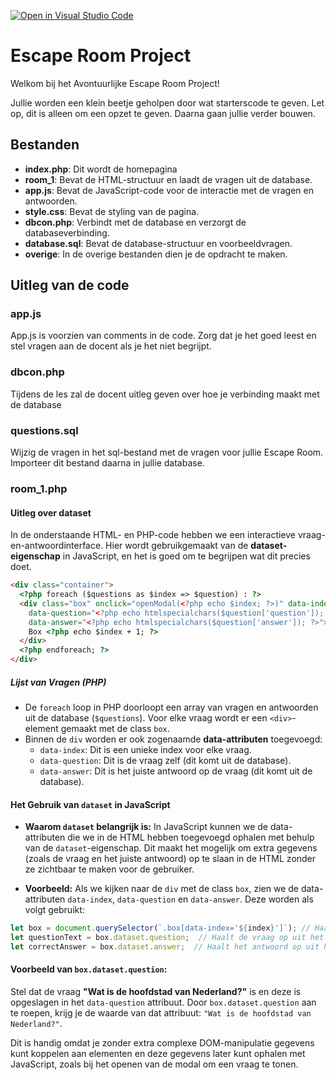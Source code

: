 [![Open in Visual Studio Code](https://classroom.github.com/assets/open-in-vscode-2e0aaae1b6195c2367325f4f02e2d04e9abb55f0b24a779b69b11b9e10269abc.svg)](https://classroom.github.com/online_ide?assignment_repo_id=18082086&assignment_repo_type=AssignmentRepo)
# Escape Room Project

Welkom bij het Avontuurlijke Escape Room Project!

Jullie worden een klein beetje geholpen door wat starterscode te geven. 
Let op, dit is alleen om een opzet te geven. Daarna gaan jullie verder bouwen.

## Bestanden

- **index.php**: Dit wordt de homepagina
- **room_1**: Bevat de HTML-structuur en laadt de vragen uit de database.
- **app.js**: Bevat de JavaScript-code voor de interactie met de vragen en antwoorden.
- **style.css**: Bevat de styling van de pagina.
- **dbcon.php**: Verbindt met de database en verzorgt de databaseverbinding.
- **database.sql**: Bevat de database-structuur en voorbeeldvragen.
- **overige**: In de overige bestanden dien je de opdracht te maken.

## Uitleg van de code

### app.js
App.js is voorzien van comments in de code. Zorg dat je het goed leest en stel vragen aan de docent als je het niet begrijpt.


### dbcon.php
Tijdens de les zal de docent uitleg geven over hoe je verbinding maakt met de database

### questions.sql
Wijzig de vragen in het sql-bestand met de vragen voor jullie Escape Room.
Importeer dit bestand daarna in jullie database.

### room_1.php

#### Uitleg over dataset

In de onderstaande HTML- en PHP-code hebben we een interactieve vraag-en-antwoordinterface. Hier wordt gebruikgemaakt van de **dataset-eigenschap** in JavaScript, en het is goed om te begrijpen wat dit precies doet.

``` html
<div class="container">
  <?php foreach ($questions as $index => $question) : ?>
  <div class="box" onclick="openModal(<?php echo $index; ?>)" data-index="<?php echo $index; ?>"
    data-question="<?php echo htmlspecialchars($question['question']); ?>"
    data-answer="<?php echo htmlspecialchars($question['answer']); ?>">
    Box <?php echo $index + 1; ?>
  </div>
  <?php endforeach; ?>
</div>

```
##### Lijst van Vragen (PHP)
- De `foreach` loop in PHP doorloopt een array van vragen en antwoorden uit de database (`$questions`). Voor elke vraag wordt er een `<div>`-element gemaakt met de class `box`.
- Binnen de `div` worden er ook zogenaamde **data-attributen** toegevoegd:
  - `data-index`: Dit is een unieke index voor elke vraag.
  - `data-question`: Dit is de vraag zelf (dit komt uit de database).
  - `data-answer`: Dit is het juiste antwoord op de vraag (dit komt uit de database).

#### Het Gebruik van `dataset` in JavaScript

- **Waarom `dataset` belangrijk is:** In JavaScript kunnen we de data-attributen die we in de HTML hebben toegevoegd ophalen met behulp van de `dataset`-eigenschap. Dit maakt het mogelijk om extra gegevens (zoals de vraag en het juiste antwoord) op te slaan in de HTML zonder ze zichtbaar te maken voor de gebruiker.

- **Voorbeeld:** Als we kijken naar de `div` met de class `box`, zien we de data-attributen `data-index`, `data-question` en `data-answer`. Deze worden als volgt gebruikt:
```javascript
let box = document.querySelector(`.box[data-index='${index}']`); // Haalt de juiste box op (box 1, 2, 3 of 4)
let questionText = box.dataset.question;  // Haalt de vraag op uit het data-question attribuut
let correctAnswer = box.dataset.answer;  // Haalt het antwoord op uit het data-answer attribuut
```

#### Voorbeeld van `box.dataset.question`:

Stel dat de vraag **"Wat is de hoofdstad van Nederland?"** is en deze is opgeslagen in het `data-question` attribuut. Door `box.dataset.question` aan te roepen, krijg je de waarde van dat attribuut: `"Wat is de hoofdstad van Nederland?"`.

Dit is handig omdat je zonder extra complexe DOM-manipulatie gegevens kunt koppelen aan elementen en deze gegevens later kunt ophalen met JavaScript, zoals bij het openen van de modal om een vraag te tonen.
